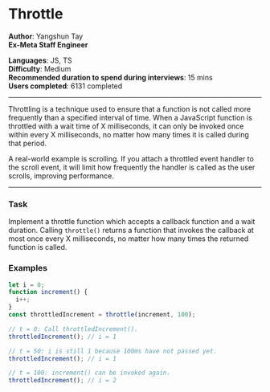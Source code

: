 # Throttle

**Author**: Yangshun Tay  
**Ex-Meta Staff Engineer**

**Languages**: JS, TS  
**Difficulty**: Medium  
**Recommended duration to spend during interviews**: 15 mins  
**Users completed**: 6131 completed

---

Throttling is a technique used to ensure that a function is not called more frequently than a specified interval of time. When a JavaScript function is throttled with a wait time of X milliseconds, it can only be invoked once within every X milliseconds, no matter how many times it is called during that period. 

A real-world example is scrolling. If you attach a throttled event handler to the scroll event, it will limit how frequently the handler is called as the user scrolls, improving performance.

---

### Task

Implement a throttle function which accepts a callback function and a wait duration. Calling `throttle()` returns a function that invokes the callback at most once every X milliseconds, no matter how many times the returned function is called.

### Examples

```js
let i = 0;
function increment() {
  i++;
}
const throttledIncrement = throttle(increment, 100);

// t = 0: Call throttledIncrement().
throttledIncrement(); // i = 1

// t = 50: i is still 1 because 100ms have not passed yet.
throttledIncrement(); // i = 1

// t = 100: increment() can be invoked again. 
throttledIncrement(); // i = 2
